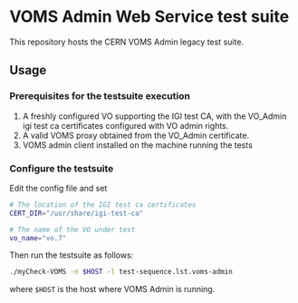 # VOMS Admin Web Service test suite

This repository hosts the CERN VOMS Admin legacy test suite.

## Usage

### Prerequisites for the testsuite execution

1. A freshly configured VO supporting the IGI test CA, with the VO_Admin igi test ca certificates
configured with VO admin rights.
2. A valid VOMS proxy obtained from the VO_Admin certificate.
3. VOMS admin client installed on the machine running the tests

### Configure the testsuite

Edit the config file and set

```bash
# The location of the IGI test ca certificates
CERT_DIR="/usr/share/igi-test-ca" 

# The name of the VO under test
vo_name="vo.7" 
```

Then run the testsuite as follows:
```bash
./myCheck-VOMS -n $HOST -l test-sequence.lst.voms-admin
```

where `$HOST` is the host where VOMS Admin is running.
